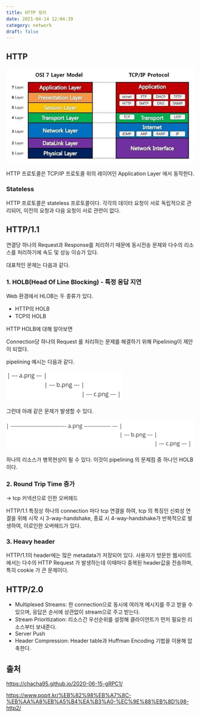 ```yaml
---
title: HTTP 정리
date: 2021-04-14 12:04:39
category: network
draft: false
---
```


## HTTP

![](./images/osi7-tcpip.jpeg)

HTTP 프로토콜은 TCP/IP 프로토콜 위의 레이어인 Application Layer 에서 동작한다.

### Stateless

HTTP 프로토콜은 stateless 프로토콜이다. 각각의 데이터 요청이 서로 독립적으로 관리되어, 이전의 요청과 다음 요청이 서로 관련이 없다.

## HTTP/1.1

연결당 하나의 Request과 Response를 처리하기 때문에 동시전송 문제와 다수의 리소스를 처리하기에 속도 및 성능 이슈가 있다.

대표적인 문제는 다음과 같다.

### 1. HOLB(Head Of Line Blocking) - 특정 응답 지연

Web 환경에서 HLOB는 두 종류가 있다.

- HTTP의 HOLB
- TCP의 HOLB

HTTP HOLB에 대해 알아보면

Connection당 하나의 Request 를 처리하는 문제를 해결하기 위해 Pipelining이 제안이 되었다.

pipelining 예시는 다음과 같다.

![](./images/http1-pipelining1.png)

그런데 아래 같은 문제가 발생할 수 있다.

![](./images/http1-pipelining2.png)

하나의 리소스가 병목현상이 될 수 있다. 이것이 pipelining 의 문제점 중 하나인 HOLB이다.

### 2. Round Trip Time 증가

→ tcp 커넥션으로 인한 오버헤드

HTTP/1.1 특징상 하나의 connection 마다 tcp 연결을 하여, tcp 의 특징인 신뢰성 연결을 위해 시작 시 3-way-handshake, 종료 시 4-way-handshake가 반복적으로 발생하여, 이로인한 오버헤드가 있다.

### 3. Heavy header

HTTP/1.1의 header에는 많은 metadata가 저장되어 있다. 사용자가 방문한 웹사이트에서는 다수의 HTTP Request 가 발생하는데 이때마다 중복된 header값을 전송하며, 특히 cookie 가 큰 문제이다.

## HTTP/2.0

- Multiplexed Streams: 한 connection으로 동시에 여러개 메시지를 주고 받을 수 있으며, 응답은 순서에 상관없이 stream으로 주고 받는다.
- Stream Prioritization: 리소스간 우선순위를 설정해 클라이언트가 먼저 필요한 리소스부터 보내준다.
- Server Push
- Header Compression: Header table과 Huffman Encoding 기법을 이용해 압축한다.

## 출처

https://chacha95.github.io/2020-06-15-gRPC1/

https://www.popit.kr/%EB%82%98%EB%A7%8C-%EB%AA%A8%EB%A5%B4%EA%B3%A0-%EC%9E%88%EB%8D%98-http2/
